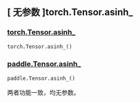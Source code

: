 ## [ 无参数 ]torch.Tensor.asinh_

### [torch.Tensor.asinh_](https://pytorch.org/docs/stable/generated/torch.Tensor.asinh_)

```python
torch.Tensor.asinh_()
```

### [paddle.Tensor.asinh_]()

```python
paddle.Tensor.asinh_()
```

两者功能一致，均无参数。
